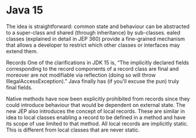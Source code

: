 # Java 15 
The idea is straightforward: common state and behaviour can be abstracted to a super-class and shared (through inheritance) by sub-classes. ealed classes (explained in detail in JEP 360) provide a fine-grained mechanism that allows a developer to restrict which other classes or interfaces may extend them.  


Records
One of the clarifications in JDK 15 is, “The implicitly declared fields corresponding to the record components of a record class are final and moreover are not modifiable via reflection (doing so will throw IllegalAccessException).”  Java finally has (if you’ll excuse the pun) truly final fields.

Native methods have now been explicitly prohibited from records since they could introduce behaviour that would be dependent on external state.
The new JEP also introduces the concept of local records.  These are similar in idea to local classes enabling a record to be defined in a method and have its scope of use limited to that method. All local records are implicitly static.   This is different from local classes that are never static. 